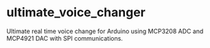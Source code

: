 ultimate_voice_changer
======================

Ultimate real time voice change for Arduino using MCP3208 ADC and MCP4921 DAC with SPI communications.


